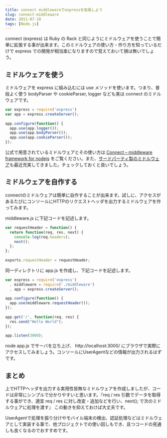 ```yaml
---
title: connect middlewareでexpressを拡張しよう
slug: connect-middleware
date: 2011-07-18
tags: [Node.js]
---
```


connect (express) は Ruby の Rack と同じようにミドルウェアを使うことで簡単に拡張する事が出来ます。このミドルウェアの使い方・作り方を知っているだけで express での開発が相当楽になりますので覚えておいて損は無いでしょう。

## ミドルウェアを使う

ミドルウェアを express に組み込むには use メソッドを使います。つまり、普段よく使う bodyParser や cookieParser, logger なども実は connect のミドルウェアです。

```javascript
var express = require('express')
var app = express.createServer();
 
app.configure(function() {
  app.use(app.logger());
  app.use(app.bodyParser());
  app.use(app.cookieParser());
});
```

公式で用意されているミドルウェアとその使い方は [Connect – middleware framework for nodejs](http://senchalabs.github.com/connect/) をご覧ください。また、[サードパーティ製のミドルウェア](https://github.com/senchalabs/connect/wiki)も最近充実してきました。チェックしておくと良いでしょう。

## ミドルウェアを自作する

connectのミドルウェアは簡単に自作することが出来ます。試しに、アクセスがあるたびにコンソールにHTTPのリクエストヘッダを出力するミドルウェアを作ってみます。

middleware.js に下記コードを記述します。

```javascript
var requestHeader = function() {
  return function(req, res, next) {
    console.log(req.headers);
    next();
  };
};
 
exports.requestHeader = requestHeader;
```

同一ディレクトリに app.js を作成し、下記コードを記述します。

```javascript
var express = require('express')
  , middleware = require('./middleware')
  , app = express.createServer();
 
app.configure(function() {
  app.use(middleware.requestHeader());
});
 
app.get('/', function(req, res) {
  res.send("Hello World");
});
 
app.listen(3000);
```

node app.js でサーバを立ち上げ、 http://localhost:3000/ にブラウザで実際にアクセスしてみましょう。コンソールにUserAgentなどの情報が出力されるはずです。

## まとめ

上でHTTPヘッダを出力する実用性皆無なミドルウェアを作成しましたが、コードは非常にシンプルで分かりやすいと思います。『req / res 引数でデータを取得する事ができ、適宜 req / res に対し改変・追加などを行い、next(); で次のミドルウェアに処理を渡す』 この動きを抑えておけば大丈夫です。

UserAgentで処理を振り分けやモバイル端末の検出、認証処理などはミドルウェアとして実装する事で、他プロジェクトでの使い回しもでき、且つコードの見通しも良くなるのでおすすめです。
